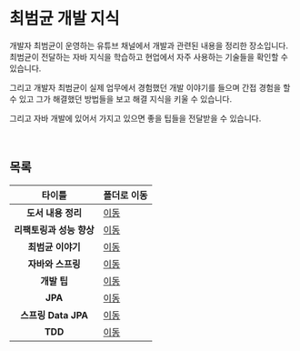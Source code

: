 # 최범균 개발 지식
개발자 최범균이 운영하는 유튜브 채널에서 개발과 관련된 내용을 정리한 장소입니다. 최범균이 전달하는 자바 지식을 학습하고 현업에서 자주 사용하는 기술들을 확인할 수 있습니다.   

그리고 개발자 최범균이 실제 업무에서 경험했던 개발 이야기를 들으며 간접 경험을 할 수 있고 그가 해결했던 방법들을 보고 해결 지식을 키울 수 있습니다.   

그리고 자바 개발에 있어서 가지고 있으면 좋을 팁들을 전달받을 수 있습니다.   

<br/>

## 목록
|타이틀|폴더로 이동|
|:---:|---|
|**도서 내용 정리**|[이동](https://github.com/Hschan2/EverythingAboutJava/tree/master/Choibumkyun/%EB%8F%84%EC%84%9C%20%EB%82%B4%EC%9A%A9%20%EC%A0%95%EB%A6%AC)|
|**리팩토링과 성능 향상**|[이동](https://github.com/Hschan2/EverythingAboutJava/tree/master/Choibumkyun/%EB%A6%AC%ED%8C%A9%ED%86%A0%EB%A7%81%EA%B3%BC%20%EC%84%B1%EB%8A%A5%20%ED%96%A5%EC%83%81)|
|**최범균 이야기**|[이동](https://github.com/Hschan2/EverythingAboutJava/tree/master/Choibumkyun/%EC%9D%B4%EC%95%BC%EA%B8%B0)|
|**자바와 스프링**|[이동](https://github.com/Hschan2/EverythingAboutJava/tree/master/Choibumkyun/%EC%9E%90%EB%B0%94%EC%99%80%20%EC%8A%A4%ED%94%84%EB%A7%81%20%EB%82%B4%EC%9A%A9)|
|**개발 팁**|[이동](https://github.com/Hschan2/EverythingAboutJava/tree/master/Choibumkyun/%ED%8C%81)|
|**JPA**|[이동](https://github.com/Hschan2/EverythingAboutJava/tree/master/Choibumkyun/JPA)|
|**스프링 Data JPA**|[이동](https://github.com/Hschan2/EverythingAboutJava/tree/master/Choibumkyun/Spring%20Data%20JPA)|
|**TDD**|[이동](https://github.com/Hschan2/EverythingAboutJava/tree/master/Choibumkyun/TDD)|